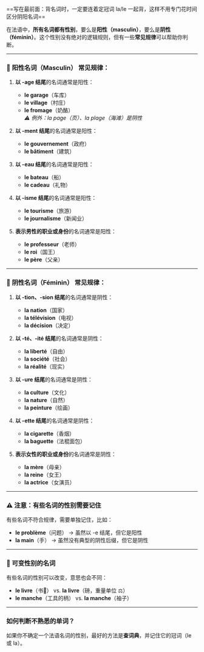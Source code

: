 ==写在最前面：背名词时，一定要连着定冠词 la/le 一起背，这样不用专门花时间区分阴阳名词==

在法语中，**所有名词都有性别**，要么是**阳性（masculin）**，要么是**阴性（féminin）**。这个性别没有绝对的逻辑规则，但有一些**常见规律**可以帮助你判断。

* * *

### 🔵 **阳性名词（Masculin）** 常见规律：

1.  **以 -age 结尾**的名词通常是阳性：
    
    - **le garage**（车库）
    - **le village**（村庄）
    - **le fromage**（奶酪）  
        *⚠️ 例外：la page（页）、la plage（海滩）是阴性*
2.  **以 -ment 结尾**的名词通常是阳性：
    
    - **le gouvernement**（政府）
    - **le bâtiment**（建筑）
3.  **以 -eau 结尾**的名词通常是阳性：
    
    - **le bateau**（船）
    - **le cadeau**（礼物）
4.  **以 -isme 结尾**的名词通常是阳性：
    
    - **le tourisme**（旅游）
    - **le journalisme**（新闻业）
5.  **表示男性的职业或身份**的名词通常是阳性：
    
    - **le professeur**（老师）
    - **le roi**（国王）
    - **le père**（父亲）

* * *

### 🔴 **阴性名词（Féminin）** 常见规律：

1.  **以 -tion、-sion 结尾**的名词通常是阴性：
    
    - **la nation**（国家）
    - **la télévision**（电视）
    - **la décision**（决定）
2.  **以 -té、-ité 结尾**的名词通常是阴性：
    
    - **la liberté**（自由）
    - **la société**（社会）
    - **la réalité**（现实）
3.  **以 -ure 结尾**的名词通常是阴性：
    
    - **la culture**（文化）
    - **la nature**（自然）
    - **la peinture**（绘画）
4.  **以 -ette 结尾**的名词通常是阴性：
    
    - **la cigarette**（香烟）
    - **la baguette**（法棍面包）
5.  **表示女性的职业或身份**的名词通常是阴性：
    
    - **la mère**（母亲）
    - **la reine**（女王）
    - **la actrice**（女演员）

* * *

### ⚠️ **注意：有些名词的性别需要记住**

有些名词不符合规律，需要单独记住，比如：

- **le problème**（问题） → 虽然以 -e 结尾，但它是阳性
- **la main**（手） → 虽然没有典型的阴性后缀，但它是阴性

* * *

### **🔄 可变性别的名词**

有些名词的性别可以改变，意思也会不同：

- **le livre**（书📖） vs. **la livre**（磅，重量单位 ⚖️）
- **le manche**（工具的柄） vs. **la manche**（袖子）

* * *

### **如何判断不熟悉的单词？**

如果你不确定一个法语名词的性别，最好的方法是**查词典**，并记住它的冠词（le 或 la）。